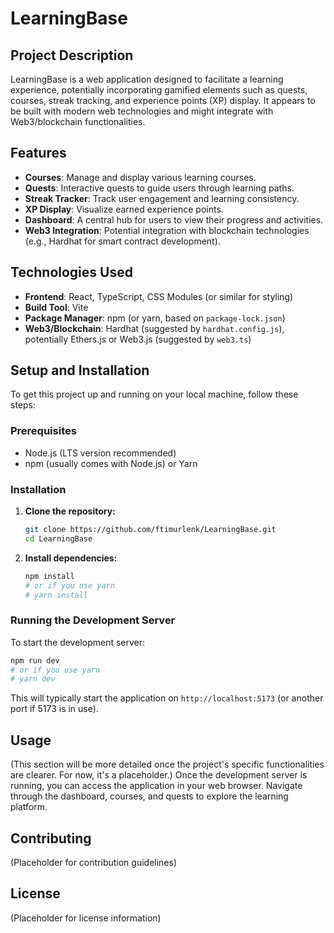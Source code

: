 # LearningBase

## Project Description
LearningBase is a web application designed to facilitate a learning experience, potentially incorporating gamified elements such as quests, courses, streak tracking, and experience points (XP) display. It appears to be built with modern web technologies and might integrate with Web3/blockchain functionalities.

## Features
- **Courses**: Manage and display various learning courses.
- **Quests**: Interactive quests to guide users through learning paths.
- **Streak Tracker**: Track user engagement and learning consistency.
- **XP Display**: Visualize earned experience points.
- **Dashboard**: A central hub for users to view their progress and activities.
- **Web3 Integration**: Potential integration with blockchain technologies (e.g., Hardhat for smart contract development).

## Technologies Used
- **Frontend**: React, TypeScript, CSS Modules (or similar for styling)
- **Build Tool**: Vite
- **Package Manager**: npm (or yarn, based on `package-lock.json`)
- **Web3/Blockchain**: Hardhat (suggested by `hardhat.config.js`), potentially Ethers.js or Web3.js (suggested by `web3.ts`)

## Setup and Installation

To get this project up and running on your local machine, follow these steps:

### Prerequisites
- Node.js (LTS version recommended)
- npm (usually comes with Node.js) or Yarn

### Installation

1.  **Clone the repository:**
    ```bash
    git clone https://github.com/ftimurlenk/LearningBase.git
    cd LearningBase
    ```

2.  **Install dependencies:**
    ```bash
    npm install
    # or if you use yarn
    # yarn install
    ```

### Running the Development Server

To start the development server:

```bash
npm run dev
# or if you use yarn
# yarn dev
```

This will typically start the application on `http://localhost:5173` (or another port if 5173 is in use).

## Usage
(This section will be more detailed once the project's specific functionalities are clearer. For now, it's a placeholder.)
Once the development server is running, you can access the application in your web browser. Navigate through the dashboard, courses, and quests to explore the learning platform.

## Contributing
(Placeholder for contribution guidelines)

## License
(Placeholder for license information)